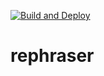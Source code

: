 [![Build and Deploy](https://github.com/emakeiv/rephraser/actions/workflows/local_devops_v1.yml/badge.svg)](https://github.com/emakeiv/rephraser/actions/workflows/local_devops_v1.yml)
# rephraser

